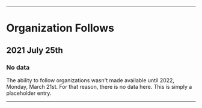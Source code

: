 
***

# Organization Follows

## 2021 July 25th

### No data

The ability to follow organizations wasn't made available until 2022, Monday, March 21st. For that reason, there is no data here. This is simply a placeholder entry.

***
